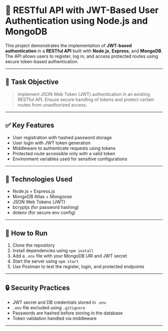 # 🔐 RESTful API with JWT-Based User Authentication using Node.js and MongoDB

This project demonstrates the implementation of **JWT-based authentication** in a **RESTful API** built with **Node.js**, **Express**, and **MongoDB**. The API allows users to register, log in, and access protected routes using secure token-based authentication.

---

## 📌 Task Objective

> Implement JSON Web Token (JWT) authentication in an existing RESTful API. Ensure secure handling of tokens and protect certain routes from unauthorized access.

---

## ✅ Key Features

- User registration with hashed password storage
- User login with JWT token generation
- Middleware to authenticate requests using tokens
- Protected route accessible only with a valid token
- Environment variables used for sensitive configurations

---

## 🧰 Technologies Used

- Node.js + Express.js
- MongoDB Atlas + Mongoose
- JSON Web Tokens (JWT)
- bcryptjs (for password hashing)
- dotenv (for secure env config)

---

## 🚀 How to Run

1. Clone the repository
2. Install dependencies using `npm install`
3. Add a `.env` file with your MongoDB URI and JWT secret
4. Start the server using `npm start`
5. Use Postman to test the register, login, and protected endpoints

---

## 🔒 Security Practices

- JWT secret and DB credentials stored in `.env`
- `.env` file excluded using `.gitignore`
- Passwords are hashed before storing in the database
- Token validation handled via middleware

---
